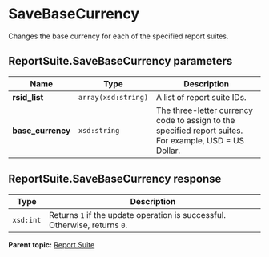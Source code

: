 # SaveBaseCurrency

Changes the base currency for each of the specified report suites.

## ReportSuite.SaveBaseCurrency parameters

|Name|Type|Description|
|----|----|-----------|
|**rsid\_list** |`array(xsd:string)` |A list of report suite IDs.|
|**base\_currency** |`xsd:string` |The three-letter currency code to assign to the specified report suites. For example, USD = US Dollar.|

## ReportSuite.SaveBaseCurrency response

|Type|Description|
|----|-----------|
|`xsd:int` |Returns `1` if the update operation is successful. Otherwise, returns `0`.|

**Parent topic:** [Report Suite](../../methods/report_suite/r_methods_reportsuite.md)

